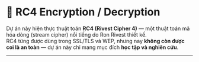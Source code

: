 # 🔐 RC4 Encryption / Decryption

Dự án này hiện thực thuật toán **RC4 (Rivest Cipher 4)** — một thuật toán mã hóa dòng (stream cipher) nổi tiếng do Ron Rivest thiết kế.  
RC4 từng được dùng trong SSL/TLS và WEP, nhưng nay **không còn được coi là an toàn** — dự án này chỉ mang mục đích **học tập và nghiên cứu**.

---
